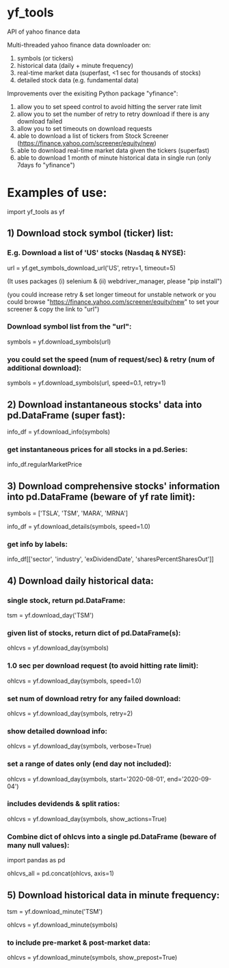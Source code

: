 # yf_tools
API of yahoo finance data

Multi-threaded yahoo finance data downloader on:
1) symbols (or tickers)
2) historical data (daily + minute frequency)
3) real-time market data (superfast, <1 sec for thousands of stocks)
4) detailed stock data (e.g. fundamental data)

Improvements over the exisiting Python package "yfinance":
1) allow you to set speed control to avoid hitting the server rate limit
2) allow you to set the number of retry to retry download if there is any download failed
3) allow you to set timeouts on download requests
4) able to download a list of tickers from Stock Screener (https://finance.yahoo.com/screener/equity/new)
5) able to download real-time market data given the tickers (superfast)
6) able to download 1 month of minute historical data in single run (only 7days fo "yfinance")



# Examples of use:
import yf_tools as yf


## 1) Download stock symbol (ticker) list:
### E.g. Download a list of 'US' stocks (Nasdaq & NYSE):
url = yf.get_symbols_download_url('US', retry=1, timeout=5)

(It uses packages (i) selenium & (ii) webdriver_manager, please "pip install")

(you could increase retry & set longer timeout for unstable network
or you could browse "https://finance.yahoo.com/screener/equity/new" 
to set your screener & copy the link to "url")
  
### Download symbol list from the "url":
symbols = yf.download_symbols(url)  

### you could set the speed (num of request/sec) & retry (num of additional download):
symbols = yf.download_symbols(url, speed=0.1, retry=1)  


## 2) Download instantaneous stocks' data into pd.DataFrame (super fast):
info_df = yf.download_info(symbols)

### get instantaneous prices for all stocks in a pd.Series:
info_df.regularMarketPrice


## 3) Download comprehensive stocks' information into pd.DataFrame (beware of yf rate limit):
symbols = ['TSLA', 'TSM', 'MARA', 'MRNA']

info_df = yf.download_details(symbols, speed=1.0)

### get info by labels:
info_df[['sector', 'industry', 'exDividendDate', 'sharesPercentSharesOut']]


## 4) Download daily historical data:
### single stock, return pd.DataFrame:
tsm = yf.download_day('TSM')

### given list of stocks, return dict of pd.DataFrame(s):
ohlcvs = yf.download_day(symbols)

### 1.0 sec per download request (to avoid hitting rate limit):
ohlcvs = yf.download_day(symbols, speed=1.0)

### set num of download retry for any failed download:
ohlcvs = yf.download_day(symbols, retry=2)

### show detailed download info:
ohlcvs = yf.download_day(symbols, verbose=True)

### set a range of dates only (end day not included):
ohlcvs = yf.download_day(symbols, start='2020-08-01', end='2020-09-04')

### includes devidends & split ratios:
ohlcvs = yf.download_day(symbols, show_actions=True)

### Combine dict of ohlcvs into a single pd.DataFrame (beware of many null values):
import pandas as pd

ohlcvs_all = pd.concat(ohlcvs, axis=1)


## 5) Download historical data in minute frequency:
tsm = yf.download_minute('TSM')

ohlcvs = yf.download_minute(symbols)

### to include pre-market & post-market data:
ohlcvs = yf.download_minute(symbols, show_prepost=True)
